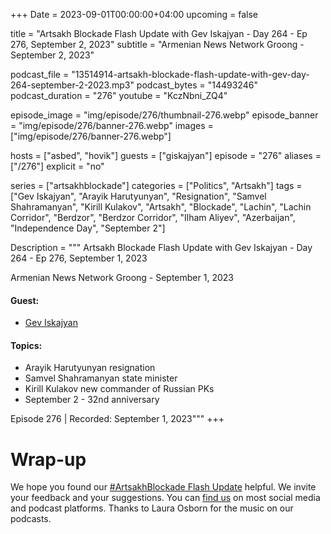+++
Date = 2023-09-01T00:00:00+04:00
upcoming = false

title = "Artsakh Blockade Flash Update with Gev Iskajyan - Day 264 - Ep 276, September 2, 2023"
subtitle = "Armenian News Network Groong - September 2, 2023"

podcast_file = "13514914-artsakh-blockade-flash-update-with-gev-day-264-september-2-2023.mp3"
podcast_bytes = "14493246"
podcast_duration = "276"
youtube = "KczNbni_ZQ4"

episode_image = "img/episode/276/thumbnail-276.webp"
episode_banner = "img/episode/276/banner-276.webp"
images = ["img/episode/276/banner-276.webp"]

hosts = ["asbed", "hovik"]
guests = ["giskajyan"]
episode = "276"
aliases = ["/276"]
explicit = "no"

series = ["artsakhblockade"]
categories = ["Politics", "Artsakh"]
tags = ["Gev Iskajyan", "Arayik Harutyunyan", "Resignation", "Samvel Shahramanyan", "Kirill Kulakov", "Artsakh", "Blockade", "Lachin", "Lachin Corridor", "Berdzor", "Berdzor Corridor", "Ilham Aliyev", "Azerbaijan", "Independence Day", "September 2"]

Description = """
Artsakh Blockade Flash Update with Gev Iskajyan - Day 264 - Ep 276, September 1, 2023

Armenian News Network Groong - September 1, 2023

#### Guest: 
* [Gev Iskajyan](/guest/giskajyan)

#### Topics:
* Arayik Harutyunyan resignation
* Samvel Shahramanyan state minister
* Kirill Kulakov new commander of Russian PKs
* September 2 - 32nd anniversary

Episode 276 | Recorded: September 1, 2023"""
+++

# Wrap-up

We hope you found our [#ArtsakhBlockade Flash Update](https://podcasts.groong.org/) helpful. We invite your feedback and your suggestions. You can [find us](https://linktr.ee/groong) on most social media and podcast platforms. Thanks to Laura Osborn for the music on our podcasts.
